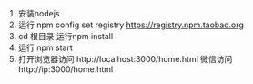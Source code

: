 1.  安装nodejs
2.  运行 npm config set registry https://registry.npm.taobao.org
3.  cd 根目录 运行npm install
4.  运行 npm start
5.  打开浏览器访问 http://localhost:3000/home.html
    微信访问 http://ip:3000/home.html
